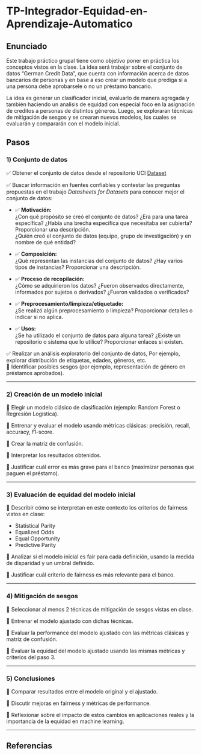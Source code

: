 # TP-Integrador-Equidad-en-Aprendizaje-Automatico

## Enunciado

Este trabajo práctico grupal tiene como objetivo poner en práctica los conceptos vistos en la clase. La idea será trabajar sobre el conjunto de datos “German Credit Data”, que cuenta con información acerca de datos bancarios de personas y en base a eso crear un modelo que prediga si a una persona debe aprobarsele o no un préstamo bancario.

La idea es generar un clasificador inicial, evaluarlo de manera agregada y también haciendo un analisis de equidad con especial foco en la asignación de creditos a personas de distintos géneros. Luego, se exploraran técnicas de mitigación de sesgos y se crearan nuevos modelos, los cuales se evaluarán y compararán con el modelo inicial.

## Pasos

### 1) Conjunto de datos

✅ Obtener el conjunto de datos desde el repositorio UCI [Dataset](https://archive.ics.uci.edu/dataset/144/statlog+german+credit+data)

✅ Buscar información en fuentes confiables y contestar las preguntas propuestas en el trabajo *Datasheets for Datasets* para conocer mejor el conjunto de datos:

  - ✅ **Motivación:**  
    ¿Con qué propósito se creó el conjunto de datos? ¿Era para una tarea específica? ¿Había una brecha específica que necesitaba ser cubierta? Proporcionar una descripción.  
    ¿Quién creó el conjunto de datos (equipo, grupo de investigación) y en nombre de qué entidad?

  - ✅ **Composición:**  
    ¿Qué representan las instancias del conjunto de datos? ¿Hay varios tipos de instancias? Proporcionar una descripción.

  - ✅ **Proceso de recopilación:**  
    ¿Cómo se adquirieron los datos? ¿Fueron observados directamente, informados por sujetos o derivados? ¿Fueron validados o verificados?

  - ✅ **Preprocesamiento/limpieza/etiquetado:**  
    ¿Se realizó algún preprocesamiento o limpieza? Proporcionar detalles o indicar si no aplica.

  - ✅ **Usos:**  
    ¿Se ha utilizado el conjunto de datos para alguna tarea? ¿Existe un repositorio o sistema que lo utilice? Proporcionar enlaces si existen.

✅ Realizar un análisis exploratorio del conjunto de datos, Por ejemplo, explorar distribución de etiquetas, edades, géneros, etc.  
🔲 Identificar posibles sesgos (por ejemplo, representación de género en préstamos aprobados).

---

### 2) Creación de un modelo inicial

🔲 Elegir un modelo clásico de clasificación (ejemplo: Random Forest o Regresión Logística).

🔲 Entrenar y evaluar el modelo usando métricas clásicas: precisión, recall, accuracy, f1-score.

🔲 Crear la matriz de confusión.

🔲 Interpretar los resultados obtenidos.

🔲 Justificar cuál error es más grave para el banco (maximizar personas que paguen el préstamo).

---

### 3) Evaluación de equidad del modelo inicial

🔲 Describir cómo se interpretan en este contexto los criterios de fairness vistos en clase:  
  - Statistical Parity  
  - Equalized Odds  
  - Equal Opportunity  
  - Predictive Parity

🔲 Analizar si el modelo inicial es fair para cada definición, usando la medida de disparidad y un umbral definido.

🔲 Justificar cuál criterio de fairness es más relevante para el banco.

---

### 4) Mitigación de sesgos

🔲 Seleccionar al menos 2 técnicas de mitigación de sesgos vistas en clase.

🔲 Entrenar el modelo ajustado con dichas técnicas.

🔲 Evaluar la performance del modelo ajustado con las métricas clásicas y matriz de confusión.

🔲 Evaluar la equidad del modelo ajustado usando las mismas métricas y criterios del paso 3.

---

### 5) Conclusiones

🔲 Comparar resultados entre el modelo original y el ajustado.

🔲 Discutir mejoras en fairness y métricas de performance.

🔲 Reflexionar sobre el impacto de estos cambios en aplicaciones reales y la importancia de la equidad en machine learning.

---

## Referencias
